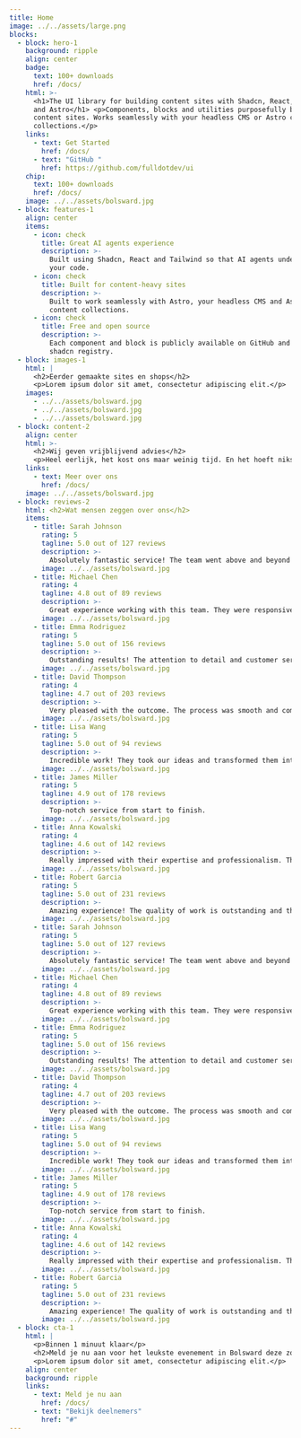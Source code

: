 ```yaml
---
title: Home
image: ../../assets/large.png
blocks:
  - block: hero-1
    background: ripple
    align: center
    badge:
      text: 100+ downloads
      href: /docs/
    html: >-
      <h1>The UI library for building content sites with Shadcn, React, Tailwind
      and Astro</h1> <p>Components, blocks and utilities purposefully built for
      content sites. Works seamlessly with your headless CMS or Astro content
      collections.</p>
    links:
      - text: Get Started
        href: /docs/
      - text: "GitHub "
        href: https://github.com/fulldotdev/ui
    chip:
      text: 100+ downloads
      href: /docs/
    image: ../../assets/bolsward.jpg
  - block: features-1
    align: center
    items:
      - icon: check
        title: Great AI agents experience
        description: >-
          Built using Shadcn, React and Tailwind so that AI agents understand
          your code.
      - icon: check
        title: Built for content-heavy sites
        description: >-
          Built to work seamlessly with Astro, your headless CMS and Astro
          content collections.
      - icon: check
        title: Free and open source
        description: >-
          Each component and block is publicly available on GitHub and via a
          shadcn registry.
  - block: images-1
    html: |
      <h2>Eerder gemaakte sites en shops</h2>
      <p>Lorem ipsum dolor sit amet, consectetur adipiscing elit.</p>
    images:
      - ../../assets/bolsward.jpg
      - ../../assets/bolsward.jpg
      - ../../assets/bolsward.jpg
  - block: content-2
    align: center
    html: >-
      <h2>Wij geven vrijblijvend advies</h2> 
      <p>Heel eerlijk, het kost ons maar weinig tijd. En het hoeft niks te kosten. Soms komt er een mooi project voor ons uit, maar dat hoeft niet en is volledig aan jou. Als we denken dat iets niet bij ons past dan geven we dat ook aan.</p>
    links:
      - text: Meer over ons
        href: /docs/
    image: ../../assets/bolsward.jpg
  - block: reviews-2
    html: <h2>Wat mensen zeggen over ons</h2>
    items:
      - title: Sarah Johnson
        rating: 5
        tagline: 5.0 out of 127 reviews
        description: >-
          Absolutely fantastic service! The team went above and beyond to deliver exactly what we needed. Professional, timely, and exceeded all expectations. Their attention to detail was remarkable and they kept us informed throughout the entire process.
        image: ../../assets/bolsward.jpg
      - title: Michael Chen
        rating: 4
        tagline: 4.8 out of 89 reviews
        description: >-
          Great experience working with this team. They were responsive and creative.
        image: ../../assets/bolsward.jpg
      - title: Emma Rodriguez
        rating: 5
        tagline: 5.0 out of 156 reviews
        description: >-
          Outstanding results! The attention to detail and customer service was exceptional. They truly understood our vision and brought it to life perfectly. From the initial consultation to the final delivery, everything was handled with utmost professionalism. I couldn't be happier with the outcome and would recommend them to anyone looking for quality work.
        image: ../../assets/bolsward.jpg
      - title: David Thompson
        rating: 4
        tagline: 4.7 out of 203 reviews
        description: >-
          Very pleased with the outcome. The process was smooth and communication was clear.
        image: ../../assets/bolsward.jpg
      - title: Lisa Wang
        rating: 5
        tagline: 5.0 out of 94 reviews
        description: >-
          Incredible work! They took our ideas and transformed them into something even better than we imagined. Highly professional and creative team with excellent project management skills.
        image: ../../assets/bolsward.jpg
      - title: James Miller
        rating: 5
        tagline: 4.9 out of 178 reviews
        description: >-
          Top-notch service from start to finish.
        image: ../../assets/bolsward.jpg
      - title: Anna Kowalski
        rating: 4
        tagline: 4.6 out of 142 reviews
        description: >-
          Really impressed with their expertise and professionalism. They listened to our needs and provided solutions that perfectly matched our requirements. The team was always available to answer questions and made the entire experience stress-free. Their innovative approach and technical skills are truly impressive.
        image: ../../assets/bolsward.jpg
      - title: Robert Garcia
        rating: 5
        tagline: 5.0 out of 231 reviews
        description: >-
          Amazing experience! The quality of work is outstanding and the customer support is second to none.
        image: ../../assets/bolsward.jpg
      - title: Sarah Johnson
        rating: 5
        tagline: 5.0 out of 127 reviews
        description: >-
          Absolutely fantastic service! The team went above and beyond to deliver exactly what we needed. Professional, timely, and exceeded all expectations. Their attention to detail was remarkable and they kept us informed throughout the entire process.
        image: ../../assets/bolsward.jpg
      - title: Michael Chen
        rating: 4
        tagline: 4.8 out of 89 reviews
        description: >-
          Great experience working with this team. They were responsive and creative.
        image: ../../assets/bolsward.jpg
      - title: Emma Rodriguez
        rating: 5
        tagline: 5.0 out of 156 reviews
        description: >-
          Outstanding results! The attention to detail and customer service was exceptional. They truly understood our vision and brought it to life perfectly. From the initial consultation to the final delivery, everything was handled with utmost professionalism. I couldn't be happier with the outcome and would recommend them to anyone looking for quality work.
        image: ../../assets/bolsward.jpg
      - title: David Thompson
        rating: 4
        tagline: 4.7 out of 203 reviews
        description: >-
          Very pleased with the outcome. The process was smooth and communication was clear.
        image: ../../assets/bolsward.jpg
      - title: Lisa Wang
        rating: 5
        tagline: 5.0 out of 94 reviews
        description: >-
          Incredible work! They took our ideas and transformed them into something even better than we imagined. Highly professional and creative team with excellent project management skills.
        image: ../../assets/bolsward.jpg
      - title: James Miller
        rating: 5
        tagline: 4.9 out of 178 reviews
        description: >-
          Top-notch service from start to finish.
        image: ../../assets/bolsward.jpg
      - title: Anna Kowalski
        rating: 4
        tagline: 4.6 out of 142 reviews
        description: >-
          Really impressed with their expertise and professionalism. They listened to our needs and provided solutions that perfectly matched our requirements. The team was always available to answer questions and made the entire experience stress-free. Their innovative approach and technical skills are truly impressive.
        image: ../../assets/bolsward.jpg
      - title: Robert Garcia
        rating: 5
        tagline: 5.0 out of 231 reviews
        description: >-
          Amazing experience! The quality of work is outstanding and the customer support is second to none.
        image: ../../assets/bolsward.jpg
  - block: cta-1
    html: |
      <p>Binnen 1 minuut klaar</p>
      <h2>Meld je nu aan voor het leukste evenement in Bolsward deze zomer</h2>
      <p>Lorem ipsum dolor sit amet, consectetur adipiscing elit.</p>
    align: center
    background: ripple
    links:
      - text: Meld je nu aan
        href: /docs/
      - text: "Bekijk deelnemers"
        href: "#"
---
```

